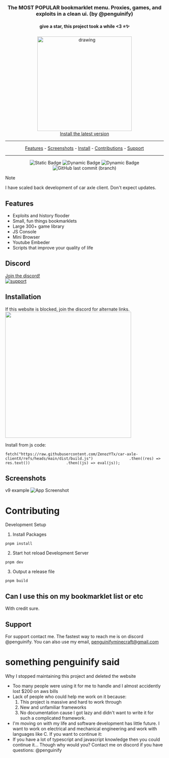 <div align="center">

### The **MOST POPULAR** bookmarklet menu. Proxies, games, and exploits in a clean ui. (by @penguinify)

#### give a star, this project took a while <3 ⭐️✨

<img src="docs/caraxle.png" alt="drawing" width="300"/><br>
<a href="https://zenozytx.github.io/car-axle-clientX/">Install the latest version</a>

<hr>
<p align="center">
  <a href="#features">Features</a>
  -
  <a href="#screenshots">Screenshots</a>
  -
  <a href="https://zenozytx.github.io/car-axle-clientX/">Install</a>
  -
  <a href="https://github.com/car-axle-client/car-axle-client/graphs/contributors">Contributions</a>
  -
  <a href="#support">Support</a>
</p>
<hr>

![Static Badge](https://img.shields.io/badge/certified-trash-734422?style=plastic) ![Dynamic Badge](https://tokei.rs/b1/github/car-axle-client/car-axle-client) ![Dynamic Badge](https://img.shields.io/github/actions/workflow/status/car-axle-client/car-axle-client/webpack.yml?style=plastic) ![GitHub last commit (branch)](https://img.shields.io/github/last-commit/car-axle-client/car-axle-client/main?style=plastic)

</div>

> [!NOTE]
> I have scaled back development of car axle client. Don't expect updates.

## Features

-   Exploits and history flooder
-   Small, fun things bookmarklets
-   Large 300+ game library
-   JS Console
-   Mini Browser
-   Youtube Embeder
-   Scripts that improve your quality of life

## Discord

[Join the discord!](https://discord.gg/QnxQUdEAUM)  
 [![support][support-image]][support-invite]

## Installation

If this website is blocked, join the discord for alternate links.  
<img src="docs/installbutton.png" width=400>

Install from js code:

```
fetch("https://raw.githubusercontent.com/ZenozYTx/car-axle-clientX/refs/heads/main/dist/build.js")                .then((res) => res.text())                .then((js) => eval(js));
```

## Screenshots

v9 example
![App Screenshot](docs/dark.png)

# Contributing

Development Setup

1. Install Packages

```
pnpm install
```

2. Start hot reload Development Server

```
pnpm dev
```

3. Output a release file

```
pnpm build
```

## Can I use this on my bookmarklet list or etc

With credit sure.

## Support

For support contact me. The fastest way to reach me is on discord @penguinify. You can also use my email, penguinifyminecraft@gmail.com

[support-invite]: https://discord.gg/QnxQUdEAUM
[support-image]: https://invidget.switchblade.xyz/QnxQUdEAUM
[install-img]: docs/installbutton.png
[install-web]: https://car-axle-client.github.io



# something penguinify said


Why I stopped maintaining this project and deleted the website
- Too many people were using it for me to handle and I almost accidently lost $200 on aws bills
- Lack of people who could help me work on it because:
  1. This project is massive and hard to work through
  2. New and unfamiliar frameworks
  3. No documentation cause I got lazy and didn't want to write it for such a complicated framework.
- I'm moving on with my life and software development has little future. I want to work on electrical and mechanical engineering and work with languages like C.
If you want to continue it:
- If you have a lot of typescript and javascript knowledge then you could continue it... Though why would you? Contact me on discord if you have questions: @penguinify
